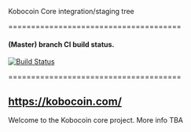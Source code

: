 Kobocoin Core integration/staging tree

======================================


#### (Master) branch CI build status.

[![Build Status](https://travis-ci.com/kobocoin/Kobocoin.svg?branch=master)](https://travis-ci.com/kobocoin/Kobocoin)

======================================

## https://kobocoin.com/

Welcome to the Kobocoin core project.
More info TBA